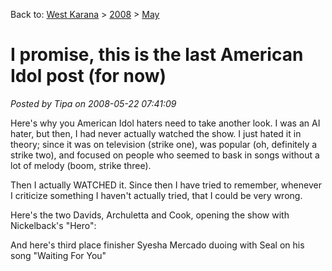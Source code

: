 Back to: [West Karana](/posts/westkarana.md) > [2008](/posts/2008/westkarana.md) > [May](./westkarana.md)
# I promise, this is the last American Idol post (for now)

*Posted by Tipa on 2008-05-22 07:41:09*

Here's why you American Idol haters need to take another look. I was an AI hater, but then, I had never actually watched the show. I just hated it in theory; since it was on television (strike one), was popular (oh, definitely a strike two), and focused on people who seemed to bask in songs without a lot of melody (boom, strike three).

Then I actually WATCHED it. Since then I have tried to remember, whenever I criticize something I haven't actually tried, that I could be very wrong.

Here's the two Davids, Archuletta and Cook, opening the show with Nickelback's "Hero":



And here's third place finisher Syesha Mercado duoing with Seal on his song "Waiting For You"


